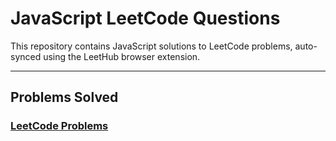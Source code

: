 # JavaScript LeetCode Questions

This repository contains JavaScript solutions to LeetCode problems, auto-synced using the LeetHub browser extension.

---

## Problems Solved

### [LeetCode Problems](https://leetcode.com)

<!--- LeetHub progress --->  
<!--- LeetHub end --->

